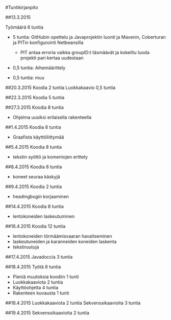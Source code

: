 ﻿#Tuntikirjanpito


##13.3.2015

Työmäärä 6 tuntia

- 5 tuntia: GitHubin opettelu ja Javaprojektin luonti ja Mavenin, Coberturan ja PITin konfigurointi Netbeansilla
  - PIT antaa erroria vaikka groupID:t täsmäävät ja kokeiltu luoda projekti pari kertaa uudestaan
- 0,5 tuntia: Aihemäärittely

- 0,5 tuntia: muu


##20.3.2015
Koodia 2 tuntia
Luokkakaavio 0,5 tuntia

##22.3.2015
Koodia 5 tuntia

##27.3.2015
Koodia 8 tuntia
- Ohjelma uusiksi erilaisella rakenteella

##1.4.2015
Koodia 8 tuntia
- Graafista käyttöliittymää

##5.4.2015
Koodia 8 tuntia
- tekstin syöttö ja komentojen erittely

##8.4.2015
Koodia 8 tuntia
- koneet seuraa käskyjä

##9.4.2015
Koodia 2 tuntia
- headingbugin korjaaminen

##14.4.2015
Koodia 8 tuntia
- lentokoneiden laskeutuminen

##16.4.2015
Koodia 12 tuntia
- lentokoneiden törmäämisvaaran havaitseminen
- laskeutuneiden ja karanneiden koneiden laskenta
- tekstiruutuja

##17.4.2015
Javadoccia 3 tuntia

##18.4.2015
Työtä 8 tuntia
- Pieniä muutoksia koodiin 1 tunti
- Luokkakaaviota 2 tuntia
- Käyttöohjetta 4 tuntia
- Rakenteen kuvausta 1 tunti

##18.4.2015
Luokkakaaviota 2 tuntia
Sekvenssikaavioita 3 tuntia

##19.4.2015
Sekvenssikaavioita 2 tuntia